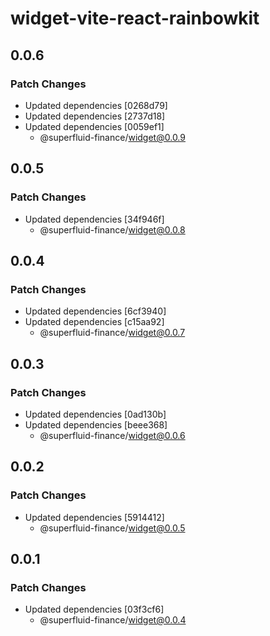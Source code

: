 # widget-vite-react-rainbowkit

## 0.0.6

### Patch Changes

- Updated dependencies [0268d79]
- Updated dependencies [2737d18]
- Updated dependencies [0059ef1]
  - @superfluid-finance/widget@0.0.9

## 0.0.5

### Patch Changes

- Updated dependencies [34f946f]
  - @superfluid-finance/widget@0.0.8

## 0.0.4

### Patch Changes

- Updated dependencies [6cf3940]
- Updated dependencies [c15aa92]
  - @superfluid-finance/widget@0.0.7

## 0.0.3

### Patch Changes

- Updated dependencies [0ad130b]
- Updated dependencies [beee368]
  - @superfluid-finance/widget@0.0.6

## 0.0.2

### Patch Changes

- Updated dependencies [5914412]
  - @superfluid-finance/widget@0.0.5

## 0.0.1

### Patch Changes

- Updated dependencies [03f3cf6]
  - @superfluid-finance/widget@0.0.4

